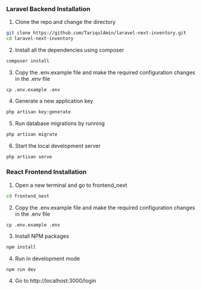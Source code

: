 ### Laravel Backend Installation

1. Clone the repo and change the directory

```sh
git clone https://github.com/TariqulAmin/laravel-next-inventory.git
cd laravel-next-inventory
```

2. Install all the dependencies using composer

```sh
composer install
```

3. Copy the .env.example file and make the required configuration changes in the .env file

```
cp .env.example .env
```

4. Generate a new application key

```sh
php artisan key:generate
```

5. Run database migrations by running

```sh
php artisan migrate
```

6. Start the local development server

```sh
php artisan serve
```

### React Frontend Installation

1. Open a new terminal and go to frontend_next

```sh
cd frontend_next
```

2. Copy the .env.example file and make the required configuration changes in the .env file

```
cp .env.example .env
```

3. Install NPM packages

```sh
npm install
```

4. Run in development mode

```sh
npm run dev
```

4. Go to http://localhost:3000/login
